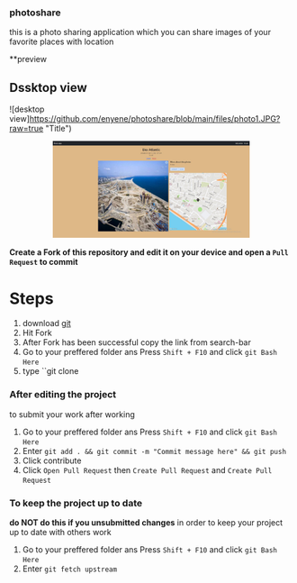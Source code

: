 ### photoshare
this is a photo sharing application which you can share images of your favorite places with location

**preview
## Dssktop view
![desktop view]https://github.com/enyene/photoshare/blob/main/files/photo1.JPG?raw=true "Title")
<p align="center">
  <img src="https://github.com/enyene/photoshare/blob/main/files/photo1.JPG?raw=true" width="350" title="hover text">
</p>


**Create a Fork of this repository and edit it on your device and open a ``Pull Request`` to commit**

# Steps
1. download [git](https://git-scm.com/downloads) 
2. Hit Fork 
3. After Fork has been successful copy the link from search-bar
4. Go to your preffered folder ans Press ``Shift + F10`` and click ``git Bash Here``
5. type ``git clone <Paste the copied URL>


### **After editing the project**
to submit your work after working 
1. Go to your preffered folder ans Press ``Shift + F10`` and click ``git Bash Here``
2. Enter ``git add . && git commit -m "Commit message here" && git push``
3. Click contribute 
4. Click ``Open Pull Request`` then ``Create Pull Request`` and ``Create Pull Request``

### **To keep the project up to date**
**do NOT do this if you unsubmitted changes**
in order to keep your project up to date with others work
1. Go to your preffered folder ans Press ``Shift + F10`` and click ``git Bash Here``
3. Enter ``git fetch upstream``
